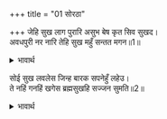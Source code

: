 +++
title = "01 सोरठा"

+++
जेहि सुख लाग पुरारि असुभ बेष कृत सिव सुखद।  
अवधपुरी नर नारि तेहि सुख महुँ सन्तत मगन॥1॥  

<details><summary>भावार्थ</summary>

जिस सुख के लिए (सबको) सुख देने वाले कल्याण रूप त्रिपुरारि शिवजी ने अशुभ वेष धारण किया, उस सुख में अवधपुरी के नर-नारी निरन्तर निमग्न रहते हैं॥1॥  
</details>

सोई सुख लवलेस जिन्ह बारक सपनेहुँ लहेउ।  
ते नहिं गनहिं खगेस ब्रह्मसुखहि सज्जन सुमति॥2॥  

<details><summary>भावार्थ</summary>

उस सुख का लवलेशमात्र जिन्होन्ने एक बार स्वप्न में भी प्राप्त कर लिया, हे पक्षीराज! वे सुन्दर बुद्धि वाले सज्जन पुरुष उसके सामने ब्रह्मसुख को भी कुछ नहीं गिनते॥2॥  
</details>



